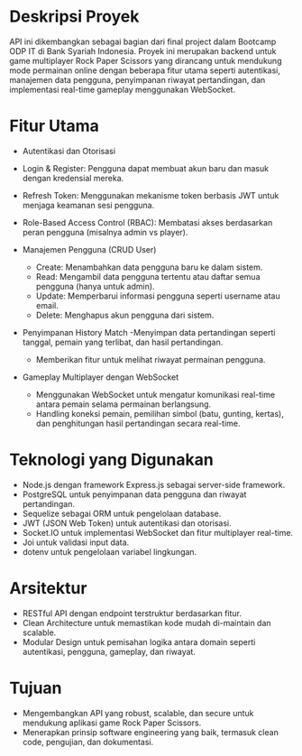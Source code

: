 # Deskripsi Proyek

API ini dikembangkan sebagai bagian dari final project dalam Bootcamp ODP IT di Bank Syariah Indonesia. Proyek ini merupakan backend untuk game multiplayer Rock Paper Scissors yang dirancang untuk mendukung mode permainan online dengan beberapa fitur utama seperti autentikasi, manajemen data pengguna, penyimpanan riwayat pertandingan, dan implementasi real-time gameplay menggunakan WebSocket.

# Fitur Utama

- Autentikasi dan Otorisasi
- Login & Register: Pengguna dapat membuat akun baru dan masuk dengan kredensial mereka.
- Refresh Token: Menggunakan mekanisme token berbasis JWT untuk menjaga keamanan sesi pengguna.
- Role-Based Access Control (RBAC): Membatasi akses berdasarkan peran pengguna (misalnya admin vs player).

- Manajemen Pengguna (CRUD User)

  - Create: Menambahkan data pengguna baru ke dalam sistem.
  - Read: Mengambil data pengguna tertentu atau daftar semua pengguna (hanya untuk admin).
  - Update: Memperbarui informasi pengguna seperti username atau email.
  - Delete: Menghapus akun pengguna dari sistem.

- Penyimpanan History Match
  -Menyimpan data pertandingan seperti tanggal, pemain yang terlibat, dan hasil pertandingan.

  - Memberikan fitur untuk melihat riwayat permainan pengguna.

- Gameplay Multiplayer dengan WebSocket
  - Menggunakan WebSocket untuk mengatur komunikasi real-time antara pemain selama permainan berlangsung.
  - Handling koneksi pemain, pemilihan simbol (batu, gunting, kertas), dan penghitungan hasil pertandingan secara real-time.

# Teknologi yang Digunakan

- Node.js dengan framework Express.js sebagai server-side framework.
- PostgreSQL untuk penyimpanan data pengguna dan riwayat pertandingan.
- Sequelize sebagai ORM untuk pengelolaan database.
- JWT (JSON Web Token) untuk autentikasi dan otorisasi.
- Socket.IO untuk implementasi WebSocket dan fitur multiplayer real-time.
- Joi untuk validasi input data.
- dotenv untuk pengelolaan variabel lingkungan.

# Arsitektur

- RESTful API dengan endpoint terstruktur berdasarkan fitur.
- Clean Architecture untuk memastikan kode mudah di-maintain dan scalable.
- Modular Design untuk pemisahan logika antara domain seperti autentikasi, pengguna, gameplay, dan riwayat.

# Tujuan

- Mengembangkan API yang robust, scalable, dan secure untuk mendukung aplikasi game Rock Paper Scissors.
- Menerapkan prinsip software engineering yang baik, termasuk clean code, pengujian, dan dokumentasi.

